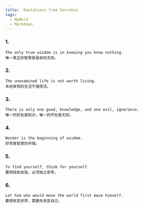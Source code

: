 ```yaml
---
title:  Quotations from Socrates
tags:
  - MyWord
  - Markdown
---
```


### 1.

```
The only true wisdom is in knowing you know nothing.
唯一真正的智慧是是自知无知。
```

### 2.

```
The unexamined life is not worth living.
未经审视的生活不值得活。
```

### 3.

```
There is only one good, knowledge, and one evil, ignorance.
唯一的好处是知识，唯一的坏处是无知。

```
### 4.

```
Wonder is the beginning of wisdom.
好奇是智慧的开端。

```

### 5.

```
To find yourself, think for yourself.
要想找到自我，必须独立思考。
```

### 6.

```
Let him who would move the world first move himself.
要想改变世界，需要先改变自己。
```
